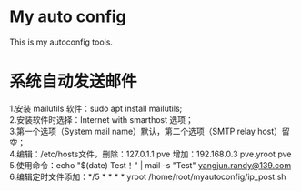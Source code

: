 # My auto config
This is my autoconfig tools.

# 系统自动发送邮件
1.安装 mailutils 软件：sudo apt install mailutils;<br>
2.安装软件时选择：Internet with smarthost 选项；<br>
3.第一个选项（System mail name）默认，第二个选项（SMTP relay host）留空；<br>
4.编辑：/etc/hosts文件，删除：127.0.1.1 pve 增加：192.168.0.3 pve.yroot pve<br>
5.使用命令：echo "$(date) Test！" | mail -s "Test" yangjun.randy@139.com<br>
6.编辑定时文件添加：*/5 *   * * *   yroot   /home/root/myautoconfig/ip_post.sh<br>
